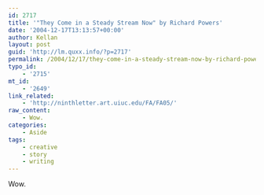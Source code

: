 ```yaml
---
id: 2717
title: '"They Come in a Steady Stream Now" by Richard Powers'
date: '2004-12-17T13:13:57+00:00'
author: Kellan
layout: post
guid: 'http://lm.quxx.info/?p=2717'
permalink: /2004/12/17/they-come-in-a-steady-stream-now-by-richard-powers/
typo_id:
    - '2715'
mt_id:
    - '2649'
link_related:
    - 'http://ninthletter.art.uiuc.edu/FA/FA05/'
raw_content:
    - Wow.
categories:
    - Aside
tags:
    - creative
    - story
    - writing
---
```


Wow.